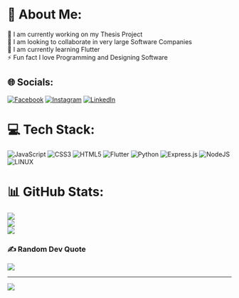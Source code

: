 # 💫 About Me:
🔭 I am currently working on my Thesis Project<br>👯 I am looking to collaborate in very large Software Companies<br>🌱 I am currently learning Flutter<br>⚡ Fun fact I love Programming and Designing Software


## 🌐 Socials:
[![Facebook](https://img.shields.io/badge/Facebook-%231877F2.svg?logo=Facebook&logoColor=white)](https://facebook.com/JeanCarloMartínezHerrera) [![Instagram](https://img.shields.io/badge/Instagram-%23E4405F.svg?logo=Instagram&logoColor=white)](https://instagram.com/@jeancarlo_7) [![LinkedIn](https://img.shields.io/badge/LinkedIn-%230077B5.svg?logo=linkedin&logoColor=white)](https://linkedin.com/in/jcmh-dev) 

# 💻 Tech Stack:
![JavaScript](https://img.shields.io/badge/javascript-%23323330.svg?style=for-the-badge&logo=javascript&logoColor=%23F7DF1E) ![CSS3](https://img.shields.io/badge/css3-%231572B6.svg?style=for-the-badge&logo=css3&logoColor=white) ![HTML5](https://img.shields.io/badge/html5-%23E34F26.svg?style=for-the-badge&logo=html5&logoColor=white) ![Flutter](https://img.shields.io/badge/Flutter-%2302569B.svg?style=for-the-badge&logo=Flutter&logoColor=white) ![Python](https://img.shields.io/badge/python-3670A0?style=for-the-badge&logo=python&logoColor=ffdd54) ![Express.js](https://img.shields.io/badge/express.js-%23404d59.svg?style=for-the-badge&logo=express&logoColor=%2361DAFB) ![NodeJS](https://img.shields.io/badge/node.js-6DA55F?style=for-the-badge&logo=node.js&logoColor=white) ![LINUX](https://img.shields.io/badge/Linux-FCC624?style=for-the-badge&logo=linux&logoColor=black)
# 📊 GitHub Stats:
![](https://github-readme-stats.vercel.app/api?username=JeanCarloUNL&theme=radical&hide_border=false&include_all_commits=true&count_private=true)<br/>
![](https://github-readme-streak-stats.herokuapp.com/?user=JeanCarloUNL&theme=radical&hide_border=false)<br/>
![](https://github-readme-stats.vercel.app/api/top-langs/?username=JeanCarloUNL&theme=radical&hide_border=false&include_all_commits=true&count_private=true&layout=compact)

### ✍️ Random Dev Quote
![](https://quotes-github-readme.vercel.app/api?type=horizontal&theme=dark)

---
[![](https://visitcount.itsvg.in/api?id=JeanCarloUNL&icon=6&color=0)](https://visitcount.itsvg.in)

<!-- Proudly created with GPRM ( https://gprm.itsvg.in ) -->
